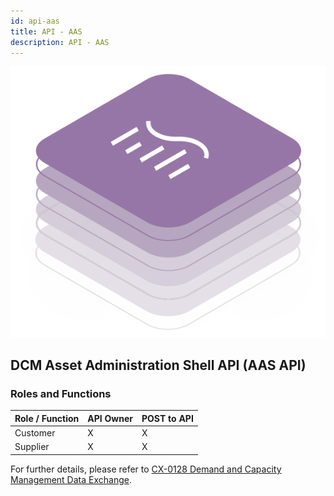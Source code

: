 ```yaml
---
id: api-aas
title: API - AAS
description: API - AAS
---
```


![DCM kit banner](/img/kit-icons/dcm-kit-icon.svg)

## DCM Asset Administration Shell API (AAS API)

### Roles and Functions

|Role / Function|API Owner|POST to API|
|-|-|-|
|Customer|X|X|
|Supplier|X|X|

For further details, please refer to [CX-0128 Demand and Capacity Management Data Exchange][StandardLibrary].

[StandardLibrary]: https://catena-x.net/de/standard-library